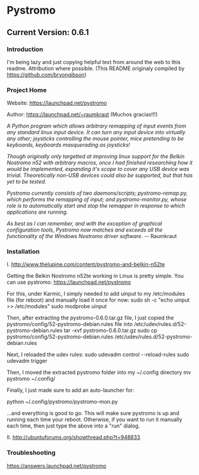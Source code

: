 Pystromo
========

Current Version: 0.6.1
----------------------

### Introduction

I'm being lazy and just copying helpful text from around the web to this readme.  Attribution where possible. (This README originaly compiled by https://github.com/bryongibson)

### Project Home

Website:    https://launchpad.net/pystromo

Author:     https://launchpad.net/~raumkraut (Muchos gracias!!!)

*A Python program which allows arbitrary remapping of input events from any standard linux input device. It can turn any input device into virtually any other; joysticks controlling the mouse pointer, mice pretending to be keyboards, keyboards masquerading as joysticks!*

*Though originally only targetted at improving linux support for the Belkin Nostromo n52 with arbitrary macros, once I had finished researching how it would be implemented, expanding it's scope to cover any USB device was trivial. Theoretically non-USB devices could also be supported, but that has yet to be tested.*

*Pystromo currently consists of two daemons/scripts; pystromo-remap.py, which performs the remapping of input; and pystromo-monitor.py, whose role is to automatically start and stop the remapper in response to which applications are running.*

*As best as I can remember, and with the exception of graphical configuration tools, Pystromo now matches and exceeds all the functionality of the Windows Nostromo driver software.*    -- Raumkraut

### Installation

I.  http://www.thelupine.com/content/pystromo-and-belkin-n52te

Getting the Belkin Nostromo n52te working in Linux is pretty simple. You can use pystromo: https://launchpad.net/pystromo

For this, under Karmic, I simply needed to add uinput to my /etc/modules file (for reboot) and manually load it once for now:
sudo sh -c "echo uinput >> /etc/modules"
sudo modprobe uinput

Then, after extracting the pystromo-0.6.0.tar.gz file, I just copied the pystromo/config/52-pystromo-debian.rules file into /etc/udev/rules.d/52-pystromo-debian.rules
tar -xvf pystromo-0.6.0.tar.gz
sudo cp pystromo/config/52-pystromo-debian.rules /etc/udev/rules.d/52-pystromo-debian.rules

Next, I reloaded the udev rules:
sudo udevadm control --reload-rules
sudo udevadm trigger

Then, I moved the extracted pystromo folder into my ~/.config directory
mv pystromo ~/.config/

Finally, I just made sure to add an auto-launcher for:

python ~/.config/pystromo/pystromo-mon.py 

...and everything is good to go.  This will make sure pystromo is up and running each time your reboot.  Otherwise, if you want to run it manually each time, then just type the above into a "run" dialog.

II.  http://ubuntuforums.org/showthread.php?t=948833

### Troubleshooting

https://answers.launchpad.net/pystromo
